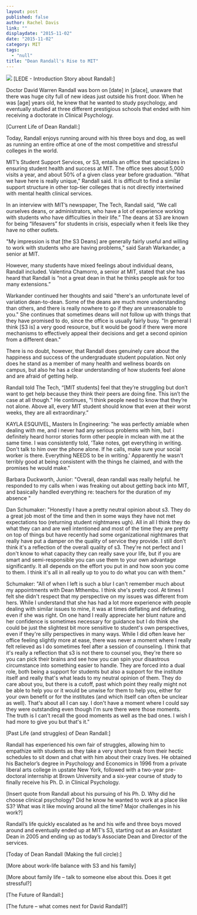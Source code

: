 ```yaml
---
layout: post
published: false
author: Rachel Davis
link: ""
displaydate: "2015-11-02"
date: "2015-11-02"
category: MIT
tags: 
  - "null"
title: "Dean Randall's Rise to MIT"
---
```


![](http://tech.mit.edu/V132/N59/graphics/s3-2.jpg)	
[LEDE - Introduction Story about Randall:]

Doctor David Warren Randall was born on [date] in [place], unaware that there was huge city full of new ideas just outside his front door. When he was [age] years old, he knew that he wanted to study psychology, and eventually studied at three different prestigious schools that ended with him receiving a doctorate in Clinical Psychology.  

[Current Life of Dean Randall:]

Today, Randall enjoys running around with his three boys and dog, as well as running an entire office at one of the most competitive and stressful colleges in the world. 

MIT’s Student Support Services, or S3, entails an office that specializes in ensuring student health and success at MIT. The office sees about 5,000 visits a year, and about 50% of a given class year before graduation. “What we have here is really unique,” Randall said.  It is difficult to find a similar support structure in other top-tier colleges that is not directly intertwined with mental health clinical services.

In an interview with MIT’s newspaper, The Tech, Randall said, “We call ourselves deans, or administrators, who have a lot of experience working with students who have difficulties in their life.” The deans at S3 are known for being “lifesavers” for students in crisis, especially when it feels like they have no other outlets.

"My impression is that [the S3 Deans] are generally fairly useful and willing to work with students who are having problems," said Sarah Warkander, a senior at MIT.

However, many students have mixed feelings about individual deans, Randall included. Valentina Chamorro, a senior at MIT, stated that she has heard that Randall is “not a great dean in that he thinks people ask for too many extensions.”

Warkander continued her thoughts and said "there's an unfortunate level of variation dean-to-dean. Some of the deans are much more understanding than others, and there is really nowhere to go if they are unreasonable to you." She continues that sometimes deans will not follow up with things that they have promised to do, since the office is usually fairly busy. "In general I think [S3 is] a very good resource, but it would be good if there were more mechanisms to effectively appeal their decisions and get a second opinion from a different dean."

There is no doubt, however, that Randall does genuinely care about the happiness and success of the undergraduate student population. Not only does he stand as a member of many health and wellness boards on campus, but also he has a clear understanding of how students feel alone and are afraid of getting help. 

Randall told The Tech, “[MIT students] feel that they’re struggling but don’t want to get help because they think their peers are doing fine. This isn’t the case at all though." He continues, "I think people need to know that they’re not alone. Above all, every MIT student should know that even at their worst weeks, they are all extraordinary.” 



KAYLA ESQUIVEL, Masters In Engineering: "he was perfectly amiable when dealing with me, and i never had any serious problems with him, but i definitely heard horror stories form other people in mclean with me at the same time. I was consistently told, 'Take notes, get everything in writing. Don't talk to him over the phone alone. If he calls, make sure your social worker is there. Everything NEEDS to be in writing.' Apparently he wasn't terribly good at being consistent with the things he claimed, and with the promises he would make."

Barbara Duckworth, Junior: "Overall, dean randall was really helpful. he responded to my calls when i was freaking out about getting back into MIT, and basically handled everything re: teachers for the duration of my absence "


Dan Schumaker: "Honestly I have a pretty neutral opinion about s3. They do a great job most of the time and then in some ways they have not met expectations too (returning student nightmares ugh). All in all I think they do what they can and are well intentioned and most of the time they are pretty on top of things but have recently had some organizational nightmares that really have put a damper on the quality of service they provide. I still don't think it's a reflection of the overall quality of s3. They're not perfect and I don't know to what capacity they can really save your life, but if you are smart and semi-responsible you can use them to your own advantage significantly. It all depends on the effort you put in and  how soon you come to them. I think it's all in all really up to you to do what you can with them."

Schumaker: "All of when I left is such a blur I can't remember much about my appointments with Dean Mthembu. I think she's pretty cool. At times I felt she didn't respect that my perspective on my issues was different from hers. While I understand that she has had a lot more experience with people dealing with similar issues to mine, it was at times deflating and defeating, even if she was right. On one hand I really appreciate her blunt nature and her confidence is sometimes necessary for guidance but I do think she could be just the slightest bit more sensitive to student's own perspectives, even if they're silly perspectives in many ways. While I did often leave her office feeling slightly more at ease, there was never a moment where I really felt relieved as I do sometimes feel after a session of counseling. I think that it's really a reflection that s3 is not there to counsel you, they're there so you can pick their brains and see how you can spin your disastrous circumstance into something easier to handle. They are forced into a dual role, both being a support for students but also a support for the institute itself and really that's what leads to my neutral opinion of them. They do care about you, but there is a cutoff, past which point they really might not be able to help you or it would be unwise for them to help you, either for your own benefit or for the institutes (and which itself can often be unclear as well). That's about all I can say. I don't have a moment where I could say they were outstanding even though I'm sure there were those moments. The truth is I can't recall the good moments as well as the bad ones. I wish I had more to give you but that's it."

[Past Life (and struggles) of Dean Randall:]

Randall has experienced his own fair of struggles, allowing him to empathize with students as they take a very short break from their hectic schedules to sit down and chat with him about their crazy lives. He obtained his Bachelor’s degree in Psychology and Economics in 1996 from a private liberal arts college in upstate New York, followed with a two-year pre-doctoral internship at Brown University and a six-year course of study to finally receive his Ph. D. in Clinical Psychology.

[Insert quote from Randall about his pursuing of his Ph. D. Why did he choose clinical psychology? Did he know he wanted to work at a place like S3? What was it like moving around all the time? Major challenges in his work?]

Randall’s life quickly escalated as he and his wife and three boys moved around and eventually ended up at MIT’s S3, starting out as an Assistant Dean in 2005 and ending up as today’s Associate Dean and Director of the services.

[Today of Dean Randall (Making the full circle):]

[More about work-life balance with S3 and his family]

[More about family life – talk to someone else about this. Does it get stressful?]

[The Future of Randall:]

[The future – what comes next for David Randall?]

